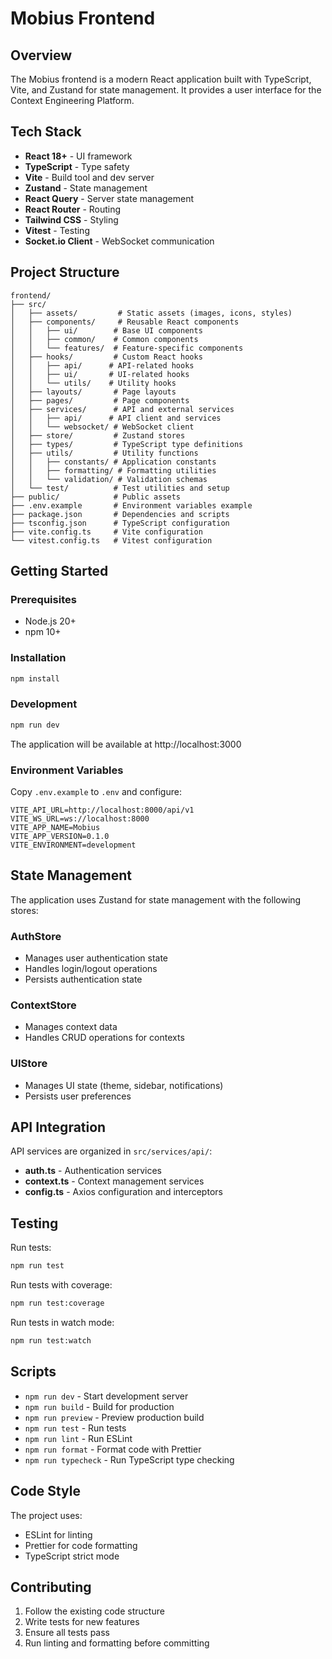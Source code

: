 # Mobius Frontend

## Overview

The Mobius frontend is a modern React application built with TypeScript, Vite, and Zustand for state management. It provides a user interface for the Context Engineering Platform.

## Tech Stack

- **React 18+** - UI framework
- **TypeScript** - Type safety
- **Vite** - Build tool and dev server
- **Zustand** - State management
- **React Query** - Server state management
- **React Router** - Routing
- **Tailwind CSS** - Styling
- **Vitest** - Testing
- **Socket.io Client** - WebSocket communication

## Project Structure

```
frontend/
├── src/
│   ├── assets/         # Static assets (images, icons, styles)
│   ├── components/     # Reusable React components
│   │   ├── ui/        # Base UI components
│   │   ├── common/    # Common components
│   │   └── features/  # Feature-specific components
│   ├── hooks/         # Custom React hooks
│   │   ├── api/      # API-related hooks
│   │   ├── ui/       # UI-related hooks
│   │   └── utils/    # Utility hooks
│   ├── layouts/       # Page layouts
│   ├── pages/         # Page components
│   ├── services/      # API and external services
│   │   ├── api/      # API client and services
│   │   └── websocket/ # WebSocket client
│   ├── store/         # Zustand stores
│   ├── types/         # TypeScript type definitions
│   ├── utils/         # Utility functions
│   │   ├── constants/ # Application constants
│   │   ├── formatting/ # Formatting utilities
│   │   └── validation/ # Validation schemas
│   └── test/          # Test utilities and setup
├── public/            # Public assets
├── .env.example       # Environment variables example
├── package.json       # Dependencies and scripts
├── tsconfig.json      # TypeScript configuration
├── vite.config.ts     # Vite configuration
└── vitest.config.ts   # Vitest configuration
```

## Getting Started

### Prerequisites

- Node.js 20+
- npm 10+

### Installation

```bash
npm install
```

### Development

```bash
npm run dev
```

The application will be available at http://localhost:3000

### Environment Variables

Copy `.env.example` to `.env` and configure:

```env
VITE_API_URL=http://localhost:8000/api/v1
VITE_WS_URL=ws://localhost:8000
VITE_APP_NAME=Mobius
VITE_APP_VERSION=0.1.0
VITE_ENVIRONMENT=development
```

## State Management

The application uses Zustand for state management with the following stores:

### AuthStore
- Manages user authentication state
- Handles login/logout operations
- Persists authentication state

### ContextStore
- Manages context data
- Handles CRUD operations for contexts

### UIStore
- Manages UI state (theme, sidebar, notifications)
- Persists user preferences

## API Integration

API services are organized in `src/services/api/`:

- **auth.ts** - Authentication services
- **context.ts** - Context management services
- **config.ts** - Axios configuration and interceptors

## Testing

Run tests:
```bash
npm run test
```

Run tests with coverage:
```bash
npm run test:coverage
```

Run tests in watch mode:
```bash
npm run test:watch
```

## Scripts

- `npm run dev` - Start development server
- `npm run build` - Build for production
- `npm run preview` - Preview production build
- `npm run test` - Run tests
- `npm run lint` - Run ESLint
- `npm run format` - Format code with Prettier
- `npm run typecheck` - Run TypeScript type checking

## Code Style

The project uses:
- ESLint for linting
- Prettier for code formatting
- TypeScript strict mode

## Contributing

1. Follow the existing code structure
2. Write tests for new features
3. Ensure all tests pass
4. Run linting and formatting before committing